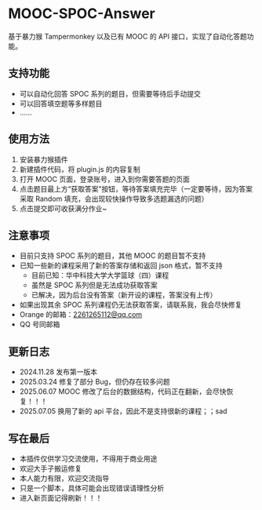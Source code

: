 # MOOC-SPOC-Answer

基于暴力猴 Tampermonkey 以及已有 MOOC 的 API 接口，实现了自动化答题功能。

## 支持功能

- 可以自动化回答 SPOC 系列的题目，但需要等待后手动提交
- 可以回答填空题等多样题目
- ……

## 使用方法

1. 安装暴力猴插件
2. 新建插件代码，将 plugin.js 的内容复制
3. 打开 MOOC 页面，登录账号，进入到你需要答题的页面
4. 点击题目最上方“获取答案”按钮，等待答案填充完毕（一定要等待，因为答案采取 Random 填充，会出现较快操作导致多选题漏选的问题）
5. 点击提交即可收获满分作业~

## 注意事项

- 目前只支持 SPOC 系列的题目，其他 MOOC 的题目暂不支持
- 已知一些新的课程采用了新的答案存储和返回 json 格式，暂不支持
  - 目前已知：华中科技大学大学篮球（四）课程
  - 虽然是 SPOC 系列但是无法成功获取答案
  - 已解决，因为后台没有答案（新开设的课程，答案没有上传）
- 如果出现其余 SPOC 系列课程仍无法获取答案，请联系我，我会尽快修复
- Orange 的邮箱：2261265112@qq.com
- QQ 号同邮箱

## 更新日志

- 2024.11.28 发布第一版本
- 2025.03.24 修复了部分 Bug，但仍存在较多问题
- 2025.06.07 MOOC 修改了后台的数据结构，代码正在翻新，会尽快恢复！！！
- 2025.07.05 换用了新的 api 平台，因此不是支持很新的课程；；sad

## 写在最后

- 本插件仅供学习交流使用，不得用于商业用途
- 欢迎大手子搬运修复
- 本人能力有限，欢迎交流指导
- 只是一个脚本，具体可能会出现错误请理性分析
- 进入新页面记得刷新！！！
